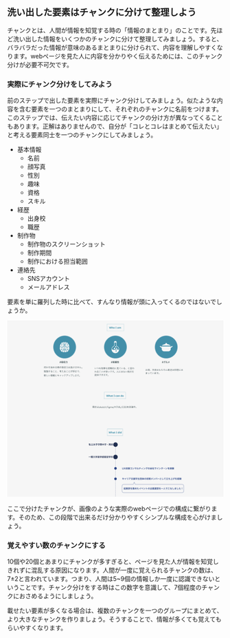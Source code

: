 


## 洗い出した要素はチャンクに分けて整理しよう
チャンクとは、人間が情報を知覚する時の「情報のまとまり」のことです。先ほど洗い出した情報をいくつかのチャンクに分けて整理してみましょう。すると、バラバラだった情報が意味のあるまとまりに分けられて、内容を理解しやすくなります。webページを見た人に内容を分かりやく伝えるためには、このチャンク分けが必要不可欠です。

### 実際にチャンク分けをしてみよう
前のステップで出した要素を実際にチャンク分けしてみましょう。似たような内容を含む要素を一つのまとまりにして、それぞれのチャンクに名前をつけます。このステップでは、伝えたい内容に応じてチャンクの分け方が異なってくることもあります。正解はありませんので、自分が「コレとコレはまとめて伝えたい」と考える要素同士を一つのチャンクにしてみましょう。

 - 基本情報
 	- 名前
 	- 顔写真
 	- 性別
 	- 趣味
 	- 資格
 	- スキル
 - 経歴
	 - 出身校
	 - 職歴
 - 制作物
	 - 制作物のスクリーンショット
	 - 制作期間
	 - 制作における担当範囲
 - 連絡先
	- SNSアカウント
	- メールアドレス

要素を単に羅列した時に比べて、すんなり情報が頭に入ってくるのではないでしょうか。

![ポートフォリオサイトのチャンク分け](./img/chunk.png)

ここで分けたチャンクが、画像のような実際のwebページでの構成に繋がります。そのため、この段階で出来るだけ分かりやすくシンプルな構成を心がけましょう。

### 覚えやすい数のチャンクにする
10個や20個とあまりにチャンクが多すぎると、ページを見た人が情報を知覚しきれずに混乱する原因になります。人間が一度に覚えられるチャンクの数は、7±2と言われています。つまり、人間は5~9個の情報しか一度に認識できないということです。チャンク分けをする時はこの数字を意識して、7個程度のチャンクにおさめるようにしましょう。

載せたい要素が多くなる場合は、複数のチャンクを一つのグループにまとめて、より大きなチャンクを作りましょう。そうすることで、情報が多くても覚えてもらいやすくなります。

